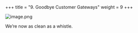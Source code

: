 +++
title = "9. Goodbye Customer Gateways"
weight = 9
+++


![image.png](/images/008-viii-clean-it-up/41-351557-image.png)


We’re now as clean as a whistle. 


